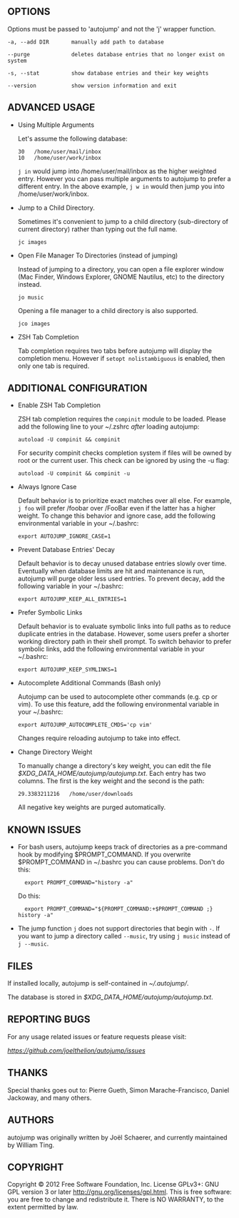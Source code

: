 ## OPTIONS

Options must be passed to 'autojump' and not the 'j' wrapper function.

    -a, --add DIR       manually add path to database

    --purge             deletes database entries that no longer exist on system

    -s, --stat          show database entries and their key weights

    --version           show version information and exit

ADVANCED USAGE
--------------

-   Using Multiple Arguments

    Let's assume the following database:

        30   /home/user/mail/inbox
        10   /home/user/work/inbox

    `j in` would jump into /home/user/mail/inbox as the higher weighted
    entry. However you can pass multiple arguments to autojump to prefer
    a different entry. In the above example, `j w in` would then jump
    you into /home/user/work/inbox.

-   Jump to a Child Directory.

    Sometimes it's convenient to jump to a child directory (sub-directory of
    current directory) rather than typing out the full name.

        jc images

-   Open File Manager To Directories (instead of jumping)

    Instead of jumping to a directory, you can open a file explorer window (Mac
    Finder, Windows Explorer, GNOME Nautilus, etc) to the directory instead.

        jo music

    Opening a file manager to a child directory is also supported.

        jco images

-   ZSH Tab Completion

    Tab completion requires two tabs before autojump will display the
    completion menu. However if `setopt nolistambiguous` is enabled,
    then only one tab is required.

ADDITIONAL CONFIGURATION
------------------------

-   Enable ZSH Tab Completion

    ZSH tab completion requires the `compinit` module to be loaded.
    Please add the following line to your \~/.zshrc *after* loading autojump:

        autoload -U compinit && compinit

    For security compinit checks completion system if files will be owned by
    root or the current user. This check can be ignored by using the -u flag:

        autoload -U compinit && compinit -u

-   Always Ignore Case

    Default behavior is to prioritize exact matches over all else. For
    example, `j foo` will prefer /foobar over /FooBar even if the latter
    has a higher weight. To change this behavior and ignore case, add
    the following environmental variable in your \~/.bashrc:

        export AUTOJUMP_IGNORE_CASE=1

-   Prevent Database Entries' Decay

    Default behavior is to decay unused database entries slowly over
    time. Eventually when database limits are hit and maintenance is
    run, autojump will purge older less used entries. To prevent decay,
    add the following variable in your \~/.bashrc:

        export AUTOJUMP_KEEP_ALL_ENTRIES=1

-   Prefer Symbolic Links

    Default behavior is to evaluate symbolic links into full paths as to
    reduce duplicate entries in the database. However, some users prefer
    a shorter working directory path in their shell prompt. To switch
    behavior to prefer symbolic links, add the following environmental
    variable in your \~/.bashrc:

        export AUTOJUMP_KEEP_SYMLINKS=1

-   Autocomplete Additional Commands (Bash only)

    Autojump can be used to autocomplete other commands (e.g. cp or
    vim). To use this feature, add the following environmental variable
    in your \~/.bashrc:

        export AUTOJUMP_AUTOCOMPLETE_CMDS='cp vim'

    Changes require reloading autojump to take into effect.

-   Change Directory Weight

    To manually change a directory's key weight, you can edit the file
    *$XDG\_DATA\_HOME/autojump/autojump.txt*. Each entry has two
    columns. The first is the key weight and the second is the path:

        29.3383211216   /home/user/downloads

    All negative key weights are purged automatically.

## KNOWN ISSUES

- For bash users, autojump keeps track of directories as a pre-command hook by
  modifying $PROMPT_COMMAND. If you overwrite $PROMPT_COMMAND in ~/.bashrc you
  can cause problems. Don't do this:

        export PROMPT_COMMAND="history -a"

    Do this:

        export PROMPT_COMMAND="${PROMPT_COMMAND:+$PROMPT_COMMAND ;} history -a"

- The jump function `j` does not support directories that begin with `-`. If you
  want to jump a directory called `--music`, try using `j music` instead of `j
  --music`.

## FILES

If installed locally, autojump is self-contained in _~/.autojump/_.

The database is stored in _$XDG_DATA_HOME/autojump/autojump.txt_.

## REPORTING BUGS

For any usage related issues or feature requests please visit:

_https://github.com/joelthelion/autojump/issues_

## THANKS

Special thanks goes out to: Pierre Gueth, Simon Marache-Francisco, Daniel
Jackoway, and many others.

## AUTHORS

autojump was originally written by Joël Schaerer, and currently maintained by
William Ting.

## COPYRIGHT

Copyright © 2012 Free Software Foundation, Inc. License GPLv3+: GNU  GPL version
3 or later <http://gnu.org/licenses/gpl.html>. This is free software: you are
free to change and redistribute it. There is NO WARRANTY, to the extent
permitted by law.
